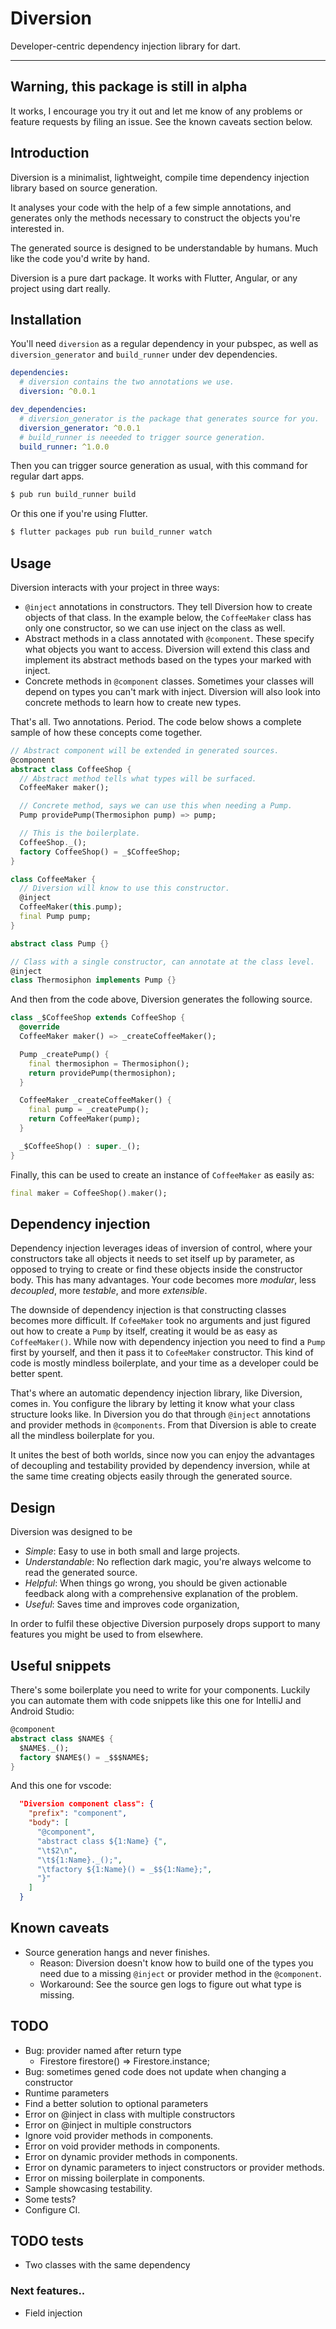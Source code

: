 
# Diversion

Developer-centric dependency injection library for dart.

----

## Warning, this package is still in alpha

It works, I encourage you try it out and let me know of any problems or feature
requests by filing an issue. See the known caveats section below.

## Introduction

Diversion is a minimalist, lightweight, compile time dependency injection
library based on source generation.

It analyses your code with the help of a few simple annotations, and generates
only the methods necessary to construct the objects you're interested in.

The generated source is designed to be understandable by humans. Much like the
code you'd write by hand.

Diversion is a pure dart package. It works with Flutter, Angular, or any
project using dart really.

## Installation

You'll need `diversion` as a regular dependency in your pubspec, as well as
`diversion_generator` and `build_runner` under dev dependencies.

```yaml
dependencies:
  # diversion contains the two annotations we use.
  diversion: ^0.0.1

dev_dependencies:
  # diversion_generator is the package that generates source for you.
  diversion_generator: ^0.0.1
  # build_runner is neeeded to trigger source generation.
  build_runner: ^1.0.0
```

Then you can trigger source generation as usual, with this command for regular
dart apps.

```sh
$ pub run build_runner build
```

Or this one if you're using Flutter.

```sh
$ flutter packages pub run build_runner watch
```

## Usage

Diversion interacts with your project in three ways:

- `@inject` annotations in constructors. They tell Diversion how to create
  objects of that class. In the example below, the `CoffeeMaker` class has only
one constructor, so we can use inject on the class as well.
- Abstract methods in a class annotated with `@component`. These specify what
  objects you want to access. Diversion will extend this class and implement
its abstract methods based on the types your marked with inject.
- Concrete methods in `@component` classes. Sometimes your classes will depend
  on types you can't mark with inject. Diversion will also look into concrete
methods to learn how to create new types.

That's all. Two annotations. Period. The code below shows a complete sample of
how these concepts come together.

```dart
// Abstract component will be extended in generated sources.
@component
abstract class CoffeeShop {
  // Abstract method tells what types will be surfaced.
  CoffeeMaker maker();

  // Concrete method, says we can use this when needing a Pump.
  Pump providePump(Thermosiphon pump) => pump;

  // This is the boilerplate.
  CoffeeShop._();
  factory CoffeeShop() = _$CoffeeShop;
}

class CoffeeMaker {
  // Diversion will know to use this constructor.
  @inject
  CoffeeMaker(this.pump);
  final Pump pump;
}

abstract class Pump {}

// Class with a single constructor, can annotate at the class level.
@inject
class Thermosiphon implements Pump {}
```

And then from the code above, Diversion generates the following source.

```dart
class _$CoffeeShop extends CoffeeShop {
  @override
  CoffeeMaker maker() => _createCoffeeMaker();

  Pump _createPump() {
    final thermosiphon = Thermosiphon();
    return providePump(thermosiphon);
  }

  CoffeeMaker _createCoffeeMaker() {
    final pump = _createPump();
    return CoffeeMaker(pump);
  }

  _$CoffeeShop() : super._();
}
```

Finally, this can be used to create an instance of `CoffeeMaker` as easily as:

```dart
final maker = CoffeeShop().maker();
```

## Dependency injection

Dependency injection leverages ideas of inversion of control, where your
constructors take all objects it needs to set itself up by parameter, as
opposed to trying to create or find these objects inside the constructor body.
This has many advantages. Your code becomes more *modular*, less *decoupled*,
more *testable*, and more *extensible*.

The downside of dependency injection is that constructing classes becomes more
difficult. If `CofeeMaker` took no arguments and just figured out how to create
a `Pump` by itself, creating it would be as easy as `CoffeeMaker()`.  While now
with dependency injection you need to find a `Pump` first by yourself, and then
it pass it to `CofeeMaker` constructor. This kind of code is mostly mindless
boilerplate, and your time as a developer could be better spent.

That's where an automatic dependency injection library, like Diversion, comes
in. You configure the library by letting it know what your class structure
looks like. In Diversion you do that through `@inject` annotations and provider
methods in `@components`. From that Diversion is able to create all the
mindless boilerplate for you.

It unites the best of both worlds, since now you can enjoy the advantages of
decoupling and testability provided by dependency inversion, while at the same
time creating objects easily through the generated source.

## Design

Diversion was designed to be
- *Simple*: Easy to use in both small and large projects.
- *Understandable*:  No reflection dark magic, you're always welcome to read
  the generated source.
- *Helpful*: When things go wrong, you should be given actionable feedback
  along with a comprehensive explanation of the problem.
- *Useful*: Saves time and improves code organization,

In order to fulfil these objective Diversion purposely drops support to many
features you might be used to from elsewhere.

## Useful snippets

There's some boilerplate you need to write for your components. Luckily you can automate
them with code snippets like this one for IntelliJ and Android Studio:

```dart
@component
abstract class $NAME$ {
  $NAME$._();
  factory $NAME$() = _$$$NAME$;
}
```

And this one for vscode:

```json
  "Diversion component class": {
    "prefix": "component",
    "body": [
      "@component",
      "abstract class ${1:Name} {",
      "\t$2\n",
      "\t${1:Name}._();",
      "\tfactory ${1:Name}() = _$${1:Name};",
      "}"
    ]
  }
```

## Known caveats

- Source generation hangs and never finishes.
  - Reason: Diversion doesn't know how to build one of the types you need due
    to a missing `@inject` or provider method in the `@component`.
  - Workaround: See the source gen logs to figure out what type is missing.

## TODO

- Bug: provider named after return type
  - Firestore firestore() => Firestore.instance;
- Bug: sometimes gened code does not update when changing a constructor
- Runtime parameters
- Find a better solution to optional parameters
- Error on @inject in class with multiple constructors
- Error on @inject in multiple constructors
- Ignore void provider methods in components.
- Error on void provider methods in components.
- Error on dynamic provider methods in components.
- Error on dynamic parameters to inject constructors or provider methods.
- Error on missing boilerplate in components.
- Sample showcasing testability.
- Some tests?
- Configure CI.

## TODO tests

- Two classes with the same dependency

### Next features..
- Field injection
